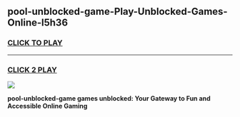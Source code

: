 
## pool-unblocked-game-Play-Unblocked-Games-Online-l5h36
<h3>
<a href="https://premium76.site?title=pool-unblocked-game&ref=25A">CLICK TO PLAY</a></h3>
<hr>

<h3>
<a href="https://premium76.site?title=pool-unblocked-game&ref=25A">CLICK 2 PLAY</a>
  
</h3>

<a href="https://premium76.site?title=pool-unblocked-game&ref=25A"><img src="https://clearcache.store/games.png"></a>


**pool-unblocked-game games unblocked: Your Gateway to Fun and Accessible Online Gaming**

